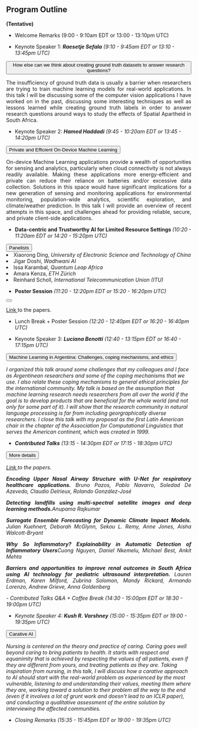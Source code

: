 
## Program Outline 
<b>(Tentative)</b> 

- Welcome Remarks (9:00 - 9:10am EDT or 13:00 - 13:10pm UTC)

- <p>Keynote Speaker 1: <i><b>Raesetje Sefala</b> (9:10 - 9:45am EDT or 13:10 - 13:45pm UTC)</i></p>
<div>
<button type="button" class="collapsible">How else can we think about creating ground truth datasets to answer research questions?</button>
<div class="content">
  <p align='justify'>The insufficiency of ground truth data is usually a barrier when researchers are trying to train machine learning models for real-world applications. In this talk I will be discussing some of the computer vision applications I have worked on in the past, discussing some interesting techniques as well as lessons learned while creating ground truth labels in order to answer research questions around ways to study the effects of Spatial Apartheid in South Africa.</p>
</div>
</div>

- <p>Keynote Speaker 2: <i><b>Hamed Haddadi</b> (9:45 - 10:20am EDT or 13:45 - 14:20pm UTC)</i></p>
<div>
<button type="button" class="collapsible">Private and Efficient On-Device Machine Learning</button>
<div class="content">
  <p align='justify'>On-device Machine Learning applications provide a wealth of opportunities for sensing and analytics, particularly when cloud connectivity is not always readily available. Making these applications more energy-efficient and private can reduce their reliance on batteries and/or excessive data collection. Solutions in this space would have significant implications for a new generation of sensing and monitoring applications for environmental monitoring, population-wide analytics, scientific exploration, and climate/weather prediction. In this talk I will provide an overview of recent attempts in this space, and challenges ahead for providing reliable, secure, and private client-side applications.</p>
</div>
</div>

- <p><b>Data-centric and Trustworthy AI for Limited Resource Settings </b><i>(10:20 - 11:20am EDT or 14:20 - 15:20pm UTC)</i></p>
<div>
<button type="button" class="collapsible">Panelists</button>
<div class="content">
  <li align='justify'> Xiaorong Ding, <i> University of Electronic Science and Technology of China</i></li>
  <li align='justify'> Jigar Doshi, <i> Wadhwani AI</i></li>
  <li align='justify'> Issa Karambal, <i> Quantum Leap Africa</i></li>
  <li align='justify'> Amara Kenza, <i> ETH Zürich</i></li>
  <li align='justify'> Reinhard Scholl, <i> International Telecommunication Union (ITU)</i></li>
</div>
</div>


- <p><b>Poster Session</b><i> (11:20 - 12:20pm EDT or 15:20 - 16:20pm UTC)</i></p>
<div>
<button type="button" class="collapsible"></button>
<div class="content">
 <p align='justify'> <a href='https://pml4dc.github.io/iclr2022/papers.html'>Link </a> to the papers.</p>
</div>
</div>

- Lunch Break + Poster Session<i> (12:20 - 12:40pm EDT or 16:20 - 16:40pm UTC)</i>

- Keynote Speaker 3: <i><b>Luciana Benotti</b><i> (12:40 - 13:15pm EDT or 16:40 - 17:15pm UTC)</i>
<div>
<button type="button" class="collapsible">Machine Learning in Argentina: Challenges, coping mechanisms, and ethics</button>
<div class="content">
  <p> I organized this talk around some challenges that my colleagues and I face as Argentinean researchers and some of the coping mechanisms that we use. I also relate these coping mechanisms to general ethical principles for the international community. My talk is based on the assumption that machine learning research needs researchers from all over the world if the goal is to develop products that are beneficial for the whole world (and not only for some part of it). I will show that the research community in natural language processing is far from including georgraphically diverse researchers. I close this talk with my proposal as the first Latin American chair in the chapter of the Association for Computational Linguistics that serves the American continent, which was created in 1999.</p>
</div>
</div>

- <b>Contributed Talks</b><i> (13:15 - 14:30pm EDT or 17:15 - 18:30pm UTC)</i>
<div>
<button type="button" class="collapsible">More details</button>
<div class="content">
   <p align='justify'> <a href='https://pml4dc.github.io/iclr2022/papers.html'>Link </a> to the papers.</p>
  <p align='justify'> <b>Encoding Upper Nasal Airway Structure with U-Net for respiratory healthcare applications.</b> <i>  Bruno Pazos, Pablo Navarro, Soledad De Azevedo, Claudio Delrieux, Rolando González-José</i></p>
 <p align='justify'> <b>Detecting landfills using multi-spectral satellite images and deep learning methods.</b><i>Anupama Rajkumar</i></p>
 <p align='justify'><b>Surrogate Ensemble Forecasting for Dynamic Climate Impact Models.</b><i> Julian Kuehnert, Deborah McGlynn, Sekou L. Remy, Anne Jones, Aisha Walcott-Bryant</i></p>
 <p align='justify'> <b>Why So Inflammatory? Explainability in Automatic Detection of Inflammatory Users</b><i>Cuong Nguyen, Daniel Nkemelu, Michael Best, Ankit Mehta </i></p>
 <p align='justify'> <b>Barriers and opportunities to improve renal outcomes in South Africa using AI technology for pediatric ultrasound interpretation.</b> <i> Lauren Erdman, Karen Milford, Zubrina Solomon, Mandy Rickard, Armando Lorenzo, Andrew Grieve, Anna Goldenberg</i></p>
</div>
</div>
- Contributed Talks Q&A + Coffee Break<i> (14:30 - 15:00pm EDT or 18:30 - 19:00pm UTC)</i>

- Keynote Speaker 4: <i><b>Kush R. Varshney</b><i> (15:00 - 15:35pm EDT or 19:00 - 19:35pm UTC)</i>
<div>
<button type="button" class="collapsible">Carative AI</button>
<div class="content">
  <p>Nursing is centered on the theory and practice of caring. Caring goes well beyond caring to bring patients to health. It starts with respect and equanimity that is achieved by respecting the values of all patients, even if they are different from yours, and treating patients as they are. Taking inspiration from nursing, in this talk, I will discuss how a carative approach to AI should start with the real-world problem as experienced by the most vulnerable, listening to and understanding their values, meeting them where they are, working toward a solution to their problem all the way to the end (even if it involves a lot of grunt work and doesn't lead to an ICLR paper), and conducting a qualitative assessment of the entire solution by interviewing the affected communities. </p>
</div>
</div>

- <p>Closing Remarks<i> (15:35 - 15:45pm EDT or 19:00 - 19:35pm UTC)</i></p>


<script>
var coll = document.getElementsByClassName("collapsible");
var i;

for (i = 0; i < coll.length; i++) {
  coll[i].addEventListener("click", function() {
    this.classList.toggle("active");
    var content = this.nextElementSibling;
    if (content.style.display === "block") {
      content.style.display = "none";
    } else {
      content.style.display = "block";
    }
  });
}
</script>
